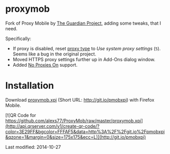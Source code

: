 proxymob
========

Fork of Proxy Mobile by [The Guardian Project](https://guardianproject.info/apps/proxymob/), adding some tweaks, that I need.

Specifically:

* If proxy is disabled, reset [proxy type](http://kb.mozillazine.org/Network.proxy.type) to _Use system proxy settings_ (`5`). Seems like a bug in the original project.
* Moved HTTPS proxy settings further up in Add-Ons dialog window.
* Added [No Proxies On](http://kb.mozillazine.org/Network.proxy.no_proxies_on) support.

# Installation

Download [proxymob.xpi](https://github.com/alexs77/ProxyMob/raw/master/proxymob.xpi) (Short URL: http://git.io/pmobxpi) with Firefox Mobile.

[![QR Code for https://github.com/alexs77/ProxyMob/raw/master/proxymob.xpi](http://api.qrserver.com/v1/create-qr-code/?color=3E29FF&bgcolor=FFFAF5&data=http%3A%2F%2Fgit.io%2Fpmobxpi&qzone=1&margin=0&size=175x175&ecc=L)](http://git.io/pmobxpi)

Last modified: 2014-10-27
